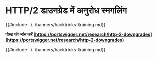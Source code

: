 # HTTP/2 डाउनग्रेड में अनुरोध स्मगलिंग

{{#include ../../banners/hacktricks-training.md}}

**पोस्ट की जांच करें [https://portswigger.net/research/http-2-downgrades](https://portswigger.net/research/http-2-downgrades)**

{{#include ../../banners/hacktricks-training.md}}
